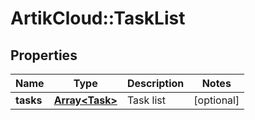 # ArtikCloud::TaskList

## Properties
Name | Type | Description | Notes
------------ | ------------- | ------------- | -------------
**tasks** | [**Array&lt;Task&gt;**](Task.md) | Task list | [optional] 


